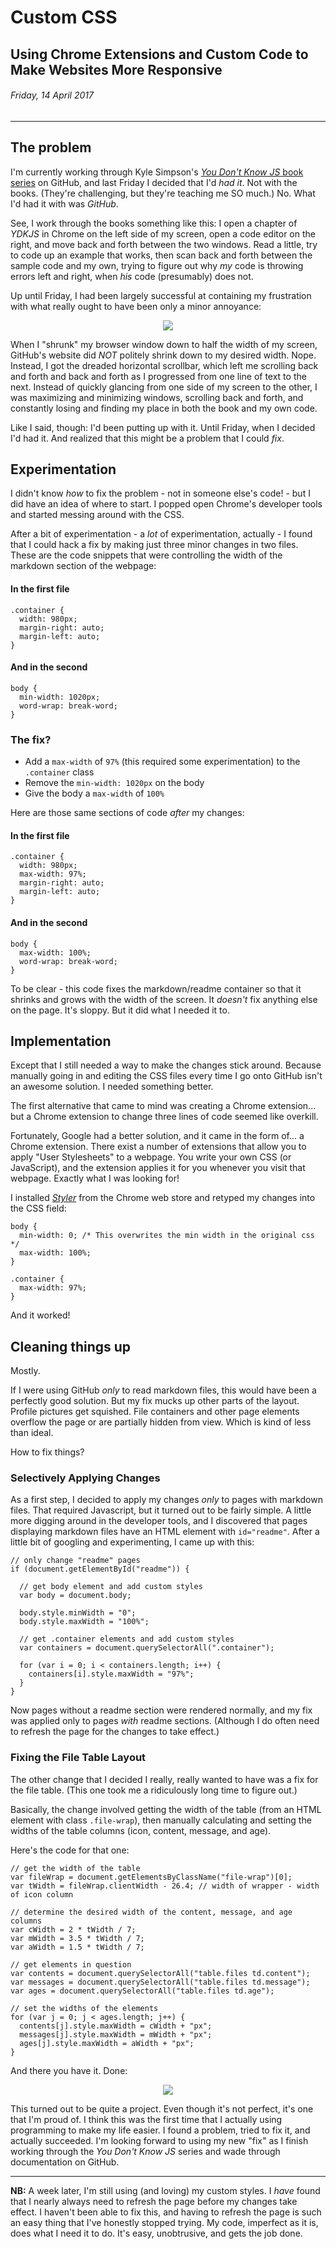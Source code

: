 # Custom CSS
## Using Chrome Extensions and Custom Code to Make Websites More Responsive

###### Friday, 14 April 2017
----

## The problem

I'm currently working through Kyle Simpson's [*You Don't Know JS* book series](https://github.com/getify/You-Dont-Know-JS) on GitHub, and last Friday I decided that I'd *had it*. Not with the books. (They're challenging, but they're teaching me SO much.) No. What I'd had it with was *GitHub*.

See, I work through the books something like this: I open a chapter of *YDKJS* in Chrome on the left side of my screen, open a code editor on the right, and move back and forth between the two windows. Read a little, try to code up an example that works, then scan back and forth between the sample code and my own, trying to figure out why *my* code is throwing errors left and right, when *his* code (presumably) does not.

Up until Friday, I had been largely successful at containing my frustration with what really ought to have been only a minor annoyance:

<p align=center>
 <img src="https://github.com/AgathaLynn/web-development-learning-path/blob/master/log/writeups/before.jpg">
</p>

When I "shrunk" my browser window down to half the width of my screen, GitHub's website did *NOT* politely shrink down to my desired width. Nope. Instead, I got the dreaded horizontal scrollbar, which left me scrolling back and forth and back and forth as I progressed from one line of text to the next. Instead of quickly glancing from one side of my screen to the other, I was maximizing and minimizing windows, scrolling back and forth, and constantly losing and finding my place in both the book and my own code.

Like I said, though: I'd been putting up with it. Until Friday, when I decided I'd had it. And realized that this might be a problem that I could *fix*.

## Experimentation

I didn't know *how* to fix the problem - not in someone else's code! - but I did have an idea of where to start. I popped open Chrome's developer tools and started messing around with the CSS.

After a bit of experimentation - a *lot* of experimentation, actually - I found that I could hack a fix by making just three minor changes in two files. These are the code snippets that were controlling the width of the markdown section of the webpage:

#### In the first file


````
.container {
  width: 980px;
  margin-right: auto;
  margin-left: auto;
}
````

#### And in the second

````
body {
  min-width: 1020px;
  word-wrap: break-word;
}
````

### The fix?

* Add a `max-width` of `97%` (this required some experimentation) to the `.container` class
* Remove the `min-width: 1020px` on the body
* Give the body a `max-width` of `100%`

Here are those same sections of code *after* my changes:

#### In the first file

````
.container {
  width: 980px;
  max-width: 97%;
  margin-right: auto;
  margin-left: auto;
}
````

#### And in the second

````
body {
  max-width: 100%;
  word-wrap: break-word;
}
````

To be clear - this code fixes the markdown/readme container so that it shrinks and grows with the width of the screen. It *doesn't* fix anything else on the page. It's sloppy. But it did what I needed it to.

## Implementation

Except that I still needed a way to make the changes stick around. Because manually going in and editing the CSS files every time I go onto GitHub isn't an awesome solution. I needed something better.

The first alternative that came to mind was creating a Chrome extension... but a Chrome extension to change three lines of code seemed like overkill.

Fortunately, Google had a better solution, and it came in the form of... a Chrome extension. There exist a number of extensions that allow you to apply "User Stylesheets" to a webpage. You write your own CSS (or JavaScript), and the extension applies it for you whenever you visit that webpage. Exactly what I was looking for!

I installed [*Styler*](https://chrome.google.com/webstore/detail/styler/bogdgcfoocbajfkjjolkmcdcnnellpkb?hl=en) from the Chrome web store and retyped my changes into the CSS field:

````
body {
  min-width: 0; /* This overwrites the min width in the original css */
  max-width: 100%;
}

.container {
  max-width: 97%;
}
````

And it worked!

## Cleaning things up

Mostly.

If I were using GitHub *only* to read markdown files, this would have been a perfectly good solution. But my fix mucks up other parts of the layout. Profile pictures get squished. File containers and other page elements overflow the page or are partially hidden from view. Which is kind of less than ideal.

How to fix things?

### Selectively Applying Changes

As a first step, I decided to apply my changes *only* to pages with markdown files. That required Javascript, but it turned out to be fairly simple. A little more digging around in the developer tools, and I discovered that pages displaying markdown files have an HTML element with `id="readme"`. After a little bit of googling and experimenting, I came up with this:

````
// only change "readme" pages
if (document.getElementById("readme")) {

  // get body element and add custom styles
  var body = document.body;

  body.style.minWidth = "0";
  body.style.maxWidth = "100%";

  // get .container elements and add custom styles
  var containers = document.querySelectorAll(".container");

  for (var i = 0; i < containers.length; i++) {
    containers[i].style.maxWidth = "97%";
  }
}
````
Now pages without a readme section were rendered normally, and my fix was applied only to pages *with* readme sections. (Although I do often need to refresh the page for the changes to take effect.)

### Fixing the File Table Layout

The other change that I decided I really, really wanted to have was a fix for the file table. (This one took me a ridiculously long time to figure out.)

Basically, the change involved getting the width of the table (from an HTML element with class `.file-wrap`), then manually calculating and setting the widths of the table columns (icon, content, message, and age).

Here's the code for that one:

````
// get the width of the table
var fileWrap = document.getElementsByClassName("file-wrap")[0];
var tWidth = fileWrap.clientWidth - 26.4; // width of wrapper - width of icon column

// determine the desired width of the content, message, and age columns
var cWidth = 2 * tWidth / 7;
var mWidth = 3.5 * tWidth / 7;
var aWidth = 1.5 * tWidth / 7;

// get elements in question
var contents = document.querySelectorAll("table.files td.content");
var messages = document.querySelectorAll("table.files td.message");
var ages = document.querySelectorAll("table.files td.age");

// set the widths of the elements
for (var j = 0; j < ages.length; j++) {
  contents[j].style.maxWidth = cWidth + "px";
  messages[j].style.maxWidth = mWidth + "px";
  ages[j].style.maxWidth = aWidth + "px";
}
````
And there you have it. Done:

<p align=center>
 <img src="https://github.com/AgathaLynn/web-development-learning-path/blob/master/log/writeups/after.png">
</p>

This turned out to be quite a project. Even though it's not perfect, it's one that I'm proud of. I think this was the first time that I actually using programming to make my life easier. I found a problem, tried to fix it, and actually succeeded. I'm looking forward to using my new "fix" as I finish working through the *You Don't Know JS* series and wade through documentation on GitHub.

---
**NB:** A week later, I'm still using (and loving) my custom styles. I *have* found that I nearly always need to refresh the page before my changes take effect. I haven't been able to fix this, and having to refresh the page is such an easy thing that I've honestly stopped trying. My code, imperfect as it is, does what I need it to do. It's easy, unobtrusive, and gets the job done.
